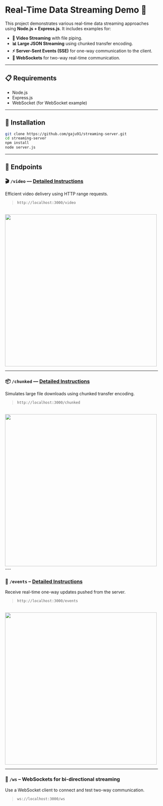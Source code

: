 # Real-Time Data Streaming Demo 🚀

This project demonstrates various real-time data streaming approaches using **Node.js + Express.js**. It includes examples for:

- **🎥 Video Streaming** with file piping.
- **📊 Large JSON Streaming** using chunked transfer encoding.
- **⚡ Server-Sent Events (SSE)** for one-way communication to the client.
- **💬 WebSockets** for two-way real-time communication.

---

## 📋 Requirements

- Node.js
- Express.js
- WebSocket (for WebSocket example)

---

## 🔧 Installation

```bash
git clone https://github.com/gaju91/streaming-server.git
cd streaming-server
npm install
node server.js
```

---

## 📂 Endpoints

### 🎬 `/video` –– [Detailed Instructions](video-stream/README.md) 
Efficient video delivery using HTTP range requests.  
> `http://localhost:3000/video`  
<br>
<img src="https://github.com/user-attachments/assets/f7268c28-882e-41bf-8839-2f4e74239d8d" width="500"/>

---

### 📦 `/chunked` –– [Detailed Instructions](chunked-json/README.md) 
Simulates large file downloads using chunked transfer encoding.  
> `http://localhost:3000/chunked`

<br>
<img src="https://github.com/user-attachments/assets/230380a5-9a24-4ed8-aa7f-787f2dcc8273" width="500"/>
---

### 🔄 `/events` – [Detailed Instructions](server-side-events/README.md) 
Receive real-time one-way updates pushed from the server.  
> `http://localhost:3000/events`  
<br>
<img src="https://github.com/user-attachments/assets/ab591acb-32e9-49fb-a7e3-15a7b03dd157" width="500"/>

---

### 💬 `/ws` – WebSockets for bi-directional streaming  
Use a WebSocket client to connect and test two-way communication.  
> `ws://localhost:3000/ws`  
